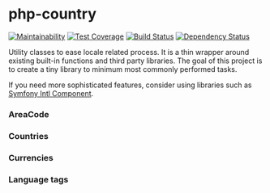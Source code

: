 # php-country

[![Maintainability](https://api.codeclimate.com/v1/badges/3d3a6ee05cbd42994058/maintainability)](https://codeclimate.com/github/eidng8/php-country/maintainability)
[![Test Coverage](https://api.codeclimate.com/v1/badges/3d3a6ee05cbd42994058/test_coverage)](https://codeclimate.com/github/eidng8/php-country/test_coverage)
[![Build Status](https://travis-ci.org/eidng8/php-country.svg?branch=master)](https://travis-ci.org/eidng8/php-country)
[![Dependency Status](https://www.versioneye.com/user/projects/5af801510fb24f0e5baabf9d/badge.svg?style=flat-square)](https://www.versioneye.com/user/projects/5af801510fb24f0e5baabf9d)

Utility classes to ease locale related process. It is a thin wrapper around
existing built-in functions and third party libraries. The goal of this project
is to create a tiny library to minimum most commonly performed tasks.

If you need more sophisticated features, consider using libraries such as
[Symfony Intl Component](http://symfony.com/doc/current/components/intl.html).


### AreaCode

### Countries

### Currencies

### Language tags
